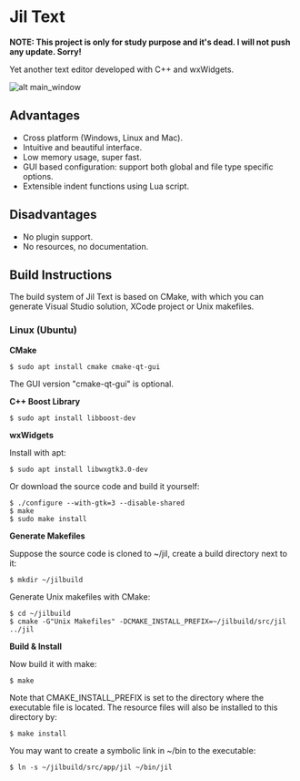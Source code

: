 # Jil Text

**NOTE: This project is only for study purpose and it's dead. I will not push any update. Sorry!**

Yet another text editor developed with C++ and wxWidgets.

![alt main_window](doc/screenshots/main.png)

## Advantages

* Cross platform (Windows, Linux and Mac).
* Intuitive and beautiful interface.
* Low memory usage, super fast.
* GUI based configuration: support both global and file type specific options.
* Extensible indent functions using Lua script.

## Disadvantages

* No plugin support.
* No resources, no documentation.

## Build Instructions

The build system of Jil Text is based on CMake, with which you can generate Visual Studio solution, XCode project or Unix makefiles.

### Linux (Ubuntu)

**CMake**

```
$ sudo apt install cmake cmake-qt-gui
```
The GUI version "cmake-qt-gui" is optional.

**C++ Boost Library**
```
$ sudo apt install libboost-dev
```

**wxWidgets**

Install with apt:
```
$ sudo apt install libwxgtk3.0-dev
```
Or download the source code and build it yourself:
```
$ ./configure --with-gtk=3 --disable-shared
$ make
$ sudo make install
```

**Generate Makefiles**

Suppose the source code is cloned to ~/jil, create a build directory next to it:
```
$ mkdir ~/jilbuild
```

Generate Unix makefiles with CMake:
```
$ cd ~/jilbuild
$ cmake -G"Unix Makefiles" -DCMAKE_INSTALL_PREFIX=~/jilbuild/src/jil ../jil
```

**Build & Install**

Now build it with make:

```
$ make
```

Note that CMAKE_INSTALL_PREFIX is set to the directory where the executable file is located. The resource files will also be installed to this directory by:
```
$ make install
```

You may want to create a symbolic link in ~/bin to the executable:
```
$ ln -s ~/jilbuild/src/app/jil ~/bin/jil
```

